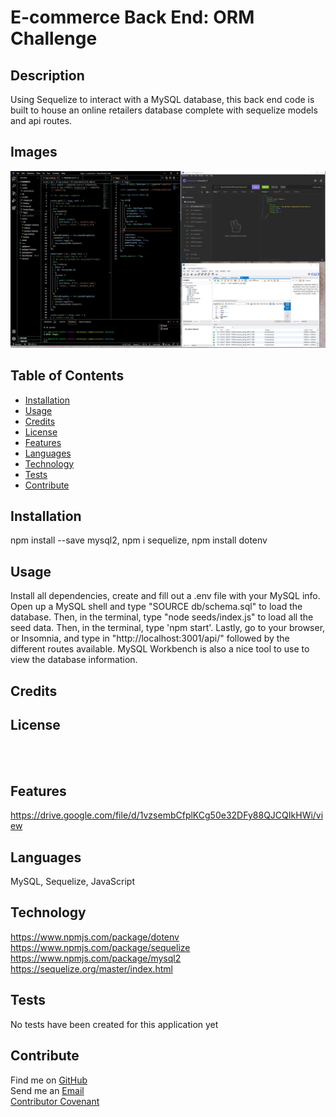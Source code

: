 
  # E-commerce Back End: ORM Challenge

  ## **Description**
  Using Sequelize to interact with a MySQL database, this back end code is built to house an online retailers database complete with sequelize models and api routes.

  ## **Images**
  ![Ecommerce back end with Insomnia and MySQL Workbench](assets/images/capture.jpg)
  
  ## **Table of Contents**
  
  * [Installation](#dependencies)
  * [Usage](#usage)
  * [Credits](#credits)
  * [License](#license)
  * [Features](#features)
  * [Languages](#languages)
  * [Technology](#technology)
  * [Tests](#tests)
  * [Contribute](#contribute)
  
  ## **Installation**
  npm install --save mysql2, npm i sequelize, npm install dotenv

  ## **Usage**
  Install all dependencies, create and fill out a .env file with your MySQL info. Open up a MySQL shell and type "SOURCE db/schema.sql" to load the database. Then, in the terminal, type "node seeds/index.js" to load all the seed data. Then, in the terminal, type 'npm start'. Lastly, go to your browser, or Insomnia, and type in "http://localhost:3001/api/" followed by the different routes available. MySQL Workbench is also a nice tool to use to view the database information.  

  ## **Credits**
  

  ## **License**
  
  <br>
  
  <br>

  ## **Features**
  https://drive.google.com/file/d/1vzsembCfplKCg50e32DFy88QJCQIkHWi/view

  ## **Languages**
  MySQL, Sequelize, JavaScript

  ## **Technology**
  https://www.npmjs.com/package/dotenv
  https://www.npmjs.com/package/sequelize https://www.npmjs.com/package/mysql2
  https://sequelize.org/master/index.html

  ## **Tests**
  No tests have been created for this application yet

  ## **Contribute**
  Find me on [GitHub](https://www.github.com/mattbisbee)
  <br>
  Send me an [Email](mailto:aldhelm7@gmail.com)
  <br>
  [Contributor Covenant](https://www.contributor-covenant.org/)
